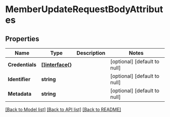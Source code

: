 # MemberUpdateRequestBodyAttributes

## Properties
Name | Type | Description | Notes
------------ | ------------- | ------------- | -------------
**Credentials** | [**[]interface{}**](interface{}.md) |  | [optional] [default to null]
**Identifier** | **string** |  | [optional] [default to null]
**Metadata** | **string** |  | [optional] [default to null]

[[Back to Model list]](../README.md#documentation-for-models) [[Back to API list]](../README.md#documentation-for-api-endpoints) [[Back to README]](../README.md)


